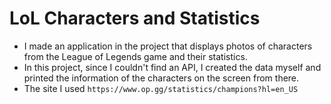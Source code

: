 # LoL Characters and Statistics
- I made an application in the project that displays photos of characters from the League of Legends game and their statistics.
- In this project, since I couldn't find an API, I created the data myself and printed the information of the characters on the screen from there.
- The site I used `https://www.op.gg/statistics/champions?hl=en_US`